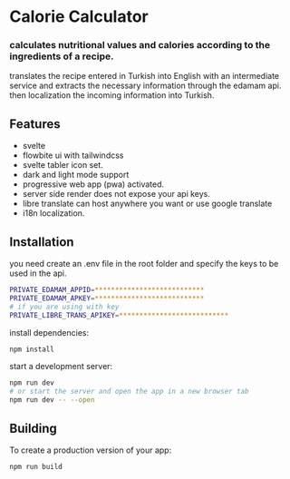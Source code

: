# Calorie Calculator
### calculates nutritional values and calories according to the ingredients of a recipe.

translates the recipe entered in Turkish into English with an intermediate service and extracts the necessary information through the edamam api.
then localization the incoming information into Turkish.



## Features
- svelte
- flowbite ui with tailwindcss
- svelte tabler icon set.
- dark and light mode support
- progressive web app (pwa) activated.
- server side render does not expose your api keys.
- libre translate can host anywhere you want or use google translate
- i18n localization.

## Installation

you need create an .env file in the root folder and specify the keys to be used in the api.

```sh
PRIVATE_EDAMAM_APPID=***************************
PRIVATE_EDAMAM_APKEY=***************************
# if you are using with key
PRIVATE_LIBRE_TRANS_APIKEY=***************************
```

install dependencies:
```sh
npm install
```
start a development server:
```sh
npm run dev
# or start the server and open the app in a new browser tab
npm run dev -- --open
```
## Building
To create a production version of your app:
```sh
npm run build
```
